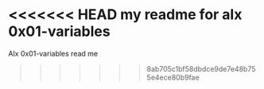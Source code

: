 <<<<<<< HEAD
my readme for alx 0x01-variables
=======
Alx 0x01-variables read me
>>>>>>> 8ab705c1bf58dbdce9de7e48b755e4ece80b9fae

